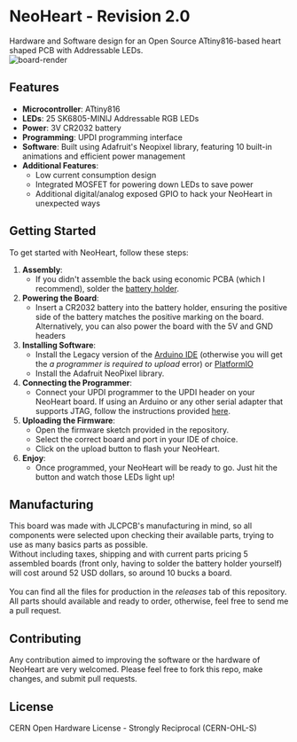 # NeoHeart - Revision 2.0
Hardware and Software design for an Open Source ATtiny816-based heart shaped PCB with Addressable LEDs.
<br>![board-render](https://github.com/fellettigiacomo/NeoHeart/blob/main/board-render.png?raw=true)
## Features

- **Microcontroller**: ATtiny816
- **LEDs**: 25 SK6805-MINIJ Addressable RGB LEDs
- **Power**: 3V CR2032 battery
- **Programming**: UPDI programming interface
- **Software**: Built using Adafruit's Neopixel library, featuring 10 built-in animations and efficient power management
- **Additional Features**:
  - Low current consumption design
  - Integrated MOSFET for powering down LEDs to save power
  - Additional digital/analog exposed GPIO to hack your NeoHeart in unexpected ways
    
## Getting Started

To get started with NeoHeart, follow these steps:
1. **Assembly**: 
   - If you didn't assemble the back using economic PCBA (which I recommend), solder the [battery holder](https://aliexpress.com/item/1005005506756152.html).
2. **Powering the Board**:
   - Insert a CR2032 battery into the battery holder, ensuring the positive side of the battery matches the positive marking on the board. Alternatively, you can also power the board with the 5V and GND headers
3. **Installing Software**:
   - Install the Legacy version of the [Arduino IDE](https://www.arduino.cc/en/software) (otherwise you will get the *a programmer is required to upload* error) or [PlatformIO](https://platformio.org/platformio-ide)
   - Install the Adafruit NeoPixel library.
4. **Connecting the Programmer**:
   - Connect your UPDI programmer to the UPDI header on your NeoHeart board. If using an Arduino or any other serial adapter that supports JTAG, follow the instructions provided [here](https://github.com/ElTangas/jtag2updi).
5. **Uploading the Firmware**:
   - Open the firmware sketch provided in the repository.
   - Select the correct board and port in your IDE of choice.
   - Click on the upload button to flash your NeoHeart.
6. **Enjoy**:
   - Once programmed, your NeoHeart will be ready to go. Just hit the button and watch those LEDs light up!

## Manufacturing
This board was made with JLCPCB's manufacturing in mind, so all components were selected upon checking their available parts, trying to use as many basics parts as possible.
<br>Without including taxes, shipping and with current parts pricing 5 assembled boards (front only, having to solder the battery holder yourself) will cost around 52 USD dollars, so around 10 bucks a board.
<br><br>You can find all the files for production in the *releases* tab of this repository.
<br>All parts should available and ready to order, otherwise, feel free to send me a pull request.

## Contributing
Any contribution aimed to improving the software or the hardware of NeoHeart are very welcomed. 
Please feel free to fork this repo, make changes, and submit pull requests.

## License
CERN Open Hardware License - Strongly Reciprocal (CERN-OHL-S)
